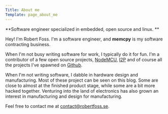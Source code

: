 ```yaml
---
Title: About me
Template: page_about_me
---
```



**Software engineer specialized in embedded, open source and linux. **


Hey! I'm Robert Foss. I'm a software engineer, and **memcpy** is my software contracting business.

When I'm not busy writing software for work, I typically do it for fun. I'm a contributor of a few open source projects, [NodeMCU](https://github.com/nodemcu/nodemcu-firmware), [I2P](https://geti2p.net) and of course all the projects I've spawned on [Github](https://github.com/robertfoss).

When I'm not writing software, I dabble in hardware design and manufacturing. Most of these project can be seen on this blog. Some are close to almost at the finished product stage, while some are a bit more hacked together.
Venturing into the land of electronics has also grown an interest in manufacturing and design for manufacturing.

Feel free to contact me at [contact@robertfoss.se](mailto:contact@robertfoss.se).
